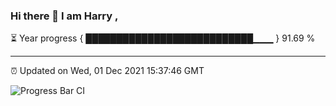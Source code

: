 ### Hi there 👋 I am Harry , 

⏳ Year progress { ███████████████████████████▁▁▁ } 91.69 %

---

⏰ Updated on Wed, 01 Dec 2021 15:37:46 GMT

![Progress Bar CI](https://github.com/duykhang68/duykhang68/workflows/Progress%20Bar%20CI/badge.svg)
